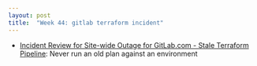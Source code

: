 ```yaml
---
layout: post
title:  "Week 44: gitlab terraform incident"
---
```


* [Incident Review for Site-wide Outage for GitLab.com - Stale Terraform Pipeline](https://gitlab.com/gitlab-com/gl-infra/production/-/issues/15999): Never run an old plan against an environment 
